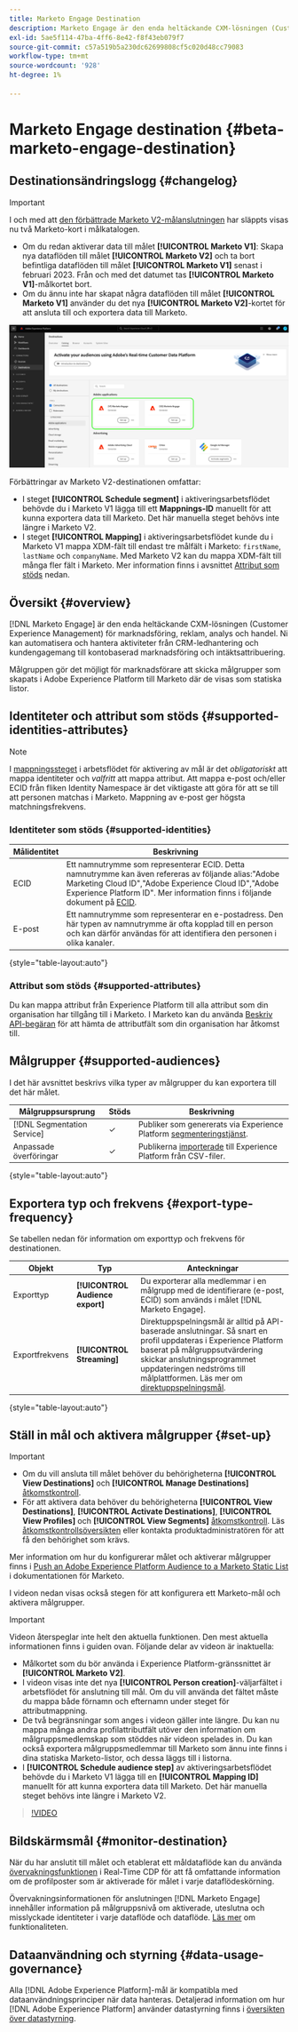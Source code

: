 ```yaml
---
title: Marketo Engage Destination
description: Marketo Engage är den enda heltäckande CXM-lösningen (Customer Experience Management) för marknadsföring, reklam, analys och handel. Ni kan automatisera och hantera aktiviteter från CRM-ledhantering och kundengagemang till kontobaserad marknadsföring och intäktsattribuering.
exl-id: 5ae5f114-47ba-4ff6-8e42-f8f43eb079f7
source-git-commit: c57a519b5a230dc62699808cf5c020d48cc79083
workflow-type: tm+mt
source-wordcount: '928'
ht-degree: 1%

---
```


# Marketo Engage destination {#beta-marketo-engage-destination}

## Destinationsändringslogg {#changelog}

>[!IMPORTANT]
>
>I och med att [den förbättrade Marketo V2-målanslutningen](/help/release-notes/2022/july-2022.md#destinations) har släppts visas nu två Marketo-kort i målkatalogen.
>* Om du redan aktiverar data till målet **[!UICONTROL Marketo V1]**: Skapa nya dataflöden till målet **[!UICONTROL Marketo V2]** och ta bort befintliga dataflöden till målet **[!UICONTROL Marketo V1]** senast i februari 2023. Från och med det datumet tas **[!UICONTROL Marketo V1]**-målkortet bort.
>* Om du ännu inte har skapat några dataflöden till målet **[!UICONTROL Marketo V1]** använder du det nya **[!UICONTROL Marketo V2]**-kortet för att ansluta till och exportera data till Marketo.

![Bild av de två Marketo-målkorten i en sida vid sida-vy.](../..//assets/catalog/adobe/marketo-side-by-side-view.png)

Förbättringar av Marketo V2-destinationen omfattar:

* I steget **[!UICONTROL Schedule segment]** i aktiveringsarbetsflödet behövde du i Marketo V1 lägga till ett **Mappnings-ID** manuellt för att kunna exportera data till Marketo. Det här manuella steget behövs inte längre i Marketo V2.
* I steget **[!UICONTROL Mapping]** i aktiveringsarbetsflödet kunde du i Marketo V1 mappa XDM-fält till endast tre målfält i Marketo: `firstName`, `lastName` och `companyName`. Med Marketo V2 kan du mappa XDM-fält till många fler fält i Marketo. Mer information finns i avsnittet [Attribut som stöds](#supported-attributes) nedan.

## Översikt {#overview}

[!DNL Marketo Engage] är den enda heltäckande CXM-lösningen (Customer Experience Management) för marknadsföring, reklam, analys och handel. Ni kan automatisera och hantera aktiviteter från CRM-ledhantering och kundengagemang till kontobaserad marknadsföring och intäktsattribuering.

Målgruppen gör det möjligt för marknadsförare att skicka målgrupper som skapats i Adobe Experience Platform till Marketo där de visas som statiska listor.

## Identiteter och attribut som stöds {#supported-identities-attributes}

>[!NOTE]
>
>I [mappningssteget](/help/destinations/ui/activate-segment-streaming-destinations.md#mapping) i arbetsflödet för aktivering av mål är det *obligatoriskt* att mappa identiteter och *valfritt* att mappa attribut. Att mappa e-post och/eller ECID från fliken Identity Namespace är det viktigaste att göra för att se till att personen matchas i Marketo. Mappning av e-post ger högsta matchningsfrekvens.

### Identiteter som stöds {#supported-identities}

| Målidentitet | Beskrivning |
|---|---|
| ECID | Ett namnutrymme som representerar ECID. Detta namnutrymme kan även refereras av följande alias:&quot;Adobe Marketing Cloud ID&quot;,&quot;Adobe Experience Cloud ID&quot;,&quot;Adobe Experience Platform ID&quot;. Mer information finns i följande dokument på [ECID](/help/identity-service/features/ecid.md). |
| E-post | Ett namnutrymme som representerar en e-postadress. Den här typen av namnutrymme är ofta kopplad till en person och kan därför användas för att identifiera den personen i olika kanaler. |

{style="table-layout:auto"}

### Attribut som stöds {#supported-attributes}

Du kan mappa attribut från Experience Platform till alla attribut som din organisation har tillgång till i Marketo. I Marketo kan du använda [Beskriv API-begäran](https://developers.marketo.com/rest-api/lead-database/leads/#describe) för att hämta de attributfält som din organisation har åtkomst till.

## Målgrupper {#supported-audiences}

I det här avsnittet beskrivs vilka typer av målgrupper du kan exportera till det här målet.

| Målgruppsursprung | Stöds | Beskrivning |
|---------|----------|----------|
| [!DNL Segmentation Service] | ✓ | Publiker som genererats via Experience Platform [segmenteringstjänst](../../../segmentation/home.md). |
| Anpassade överföringar | ✓ | Publikerna [importerade](../../../segmentation/ui/audience-portal.md#import-audience) till Experience Platform från CSV-filer. |

{style="table-layout:auto"}

## Exportera typ och frekvens {#export-type-frequency}

Se tabellen nedan för information om exporttyp och frekvens för destinationen.

| Objekt | Typ | Anteckningar |
---------|----------|---------|
| Exporttyp | **[!UICONTROL Audience export]** | Du exporterar alla medlemmar i en målgrupp med de identifierare (e-post, ECID) som används i målet [!DNL Marketo Engage]. |
| Exportfrekvens | **[!UICONTROL Streaming]** | Direktuppspelningsmål är alltid på API-baserade anslutningar. Så snart en profil uppdateras i Experience Platform baserat på målgruppsutvärdering skickar anslutningsprogrammet uppdateringen nedströms till målplattformen. Läs mer om [direktuppspelningsmål](/help/destinations/destination-types.md#streaming-destinations). |

{style="table-layout:auto"}

## Ställ in mål och aktivera målgrupper {#set-up}

>[!IMPORTANT]
> 
>* Om du vill ansluta till målet behöver du behörigheterna **[!UICONTROL View Destinations]** och **[!UICONTROL Manage Destinations]** [åtkomstkontroll](/help/access-control/home.md#permissions).
>* För att aktivera data behöver du behörigheterna **[!UICONTROL View Destinations]**, **[!UICONTROL Activate Destinations]**, **[!UICONTROL View Profiles]** och **[!UICONTROL View Segments]** [åtkomstkontroll](/help/access-control/home.md#permissions). Läs [åtkomstkontrollsöversikten](/help/access-control/ui/overview.md) eller kontakta produktadministratören för att få den behörighet som krävs.

Mer information om hur du konfigurerar målet och aktiverar målgrupper finns i [Push an Adobe Experience Platform Audience to a Marketo Static List](https://experienceleague.adobe.com/docs/marketo/using/product-docs/core-marketo-concepts/smart-lists-and-static-lists/static-lists/push-an-adobe-experience-cloud-segment-to-a-marketo-static-list.html?lang=sv-SE) i dokumentationen för Marketo.

I videon nedan visas också stegen för att konfigurera ett Marketo-mål och aktivera målgrupper.

>[!IMPORTANT]
>
>Videon återspeglar inte helt den aktuella funktionen. Den mest aktuella informationen finns i guiden ovan. Följande delar av videon är inaktuella:
> 
>* Målkortet som du bör använda i Experience Platform-gränssnittet är **[!UICONTROL Marketo V2]**.
>* I videon visas inte det nya **[!UICONTROL Person creation]**-väljarfältet i arbetsflödet för anslutning till mål. Om du vill använda det fältet måste du mappa både förnamn och efternamn under steget för attributmappning.
>* De två begränsningar som anges i videon gäller inte längre. Du kan nu mappa många andra profilattributfält utöver den information om målgruppsmedlemskap som stöddes när videon spelades in. Du kan också exportera målgruppsmedlemmar till Marketo som ännu inte finns i dina statiska Marketo-listor, och dessa läggs till i listorna.
>* I **[!UICONTROL Schedule audience step]** av aktiveringsarbetsflödet behövde du i Marketo V1 lägga till en **[!UICONTROL Mapping ID]** manuellt för att kunna exportera data till Marketo. Det här manuella steget behövs inte längre i Marketo V2.

>[!VIDEO](https://video.tv.adobe.com/v/338248?quality=12)

## Bildskärmsmål {#monitor-destination}

När du har anslutit till målet och etablerat ett måldataflöde kan du använda [övervakningsfunktionen](/help/dataflows/ui/monitor-destinations.md) i Real-Time CDP för att få omfattande information om de profilposter som är aktiverade för målet i varje dataflödeskörning.

Övervakningsinformationen för anslutningen [!DNL Marketo Engage] innehåller information på målgruppsnivå om aktiverade, uteslutna och misslyckade identiteter i varje dataflöde och dataflöde. [Läs mer](/help/dataflows/ui/monitor-destinations.md#segment-level-view) om funktionaliteten.

## Dataanvändning och styrning {#data-usage-governance}

Alla [!DNL Adobe Experience Platform]-mål är kompatibla med dataanvändningsprinciper när data hanteras. Detaljerad information om hur [!DNL Adobe Experience Platform] använder datastyrning finns i [översikten över datastyrning](https://experienceleague.adobe.com/docs/experience-platform/data-governance/home.html?lang=sv-SE).


